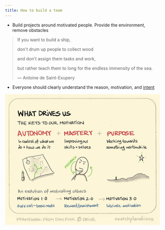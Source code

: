 ```yaml
---
title: How to build a team
---
```


- Build projects around motivated people. Provide the environment, remove obstacles

> If you want to build a ship,
>
> don't drum up people to collect wood
>
> and don't assign them tasks and work,
>
> but rather teach them to long for the endless immensity of the sea.
>
> — Antoine de Saint-Exupery

- Everyone should clearly understand the reason, motivation, and [intent](<https://en.wikipedia.org/wiki/Intent_(military)>)

![](/assets/static/img/what-drives-us.jpeg)